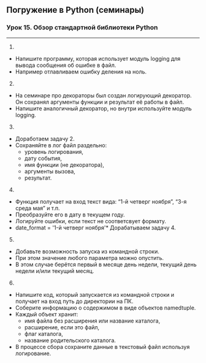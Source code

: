 ## Погружение в Python (семинары)
### Урок 15. Обзор стандартной библиотеки Python
<hr>

1.
* Напишите программу, которая использует модуль logging для вывода сообщения об ошибке в файл.
* Например отлавливаем ошибку деления на ноль.


2.
* На семинаре про декораторы был создан логирующий декоратор. Он сохранял аргументы функции и результат её работы в файл.
* Напишите аналогичный декоратор, но внутри используйте модуль logging.


3.
* Доработаем задачу 2.
* Сохраняйте в лог файл раздельно:
    * уровень логирования,
    * дату события,
    * имя функции (не декоратора),
    * аргументы вызова,
    * результат.


4.
* Функция получает на вход текст вида: “1-й четверг ноября”, “3-я среда мая” и т.п.
* Преобразуйте его в дату в текущем году.
* Логируйте ошибки, если текст не соответсвует формату.
* date_format = '1-й четверг ноября'* Дорабатываем задачу 4.


5.
* Добавьте возможность запуска из командной строки.
* При этом значение любого параметра можно опустить.
* В этом случае берётся первый в месяце день недели, текущий день недели и/или текущий месяц.


6.
* Напишите код, который запускается из командной строки и получает на вход путь
до директории на ПК.
* Соберите информацию о содержимом в виде объектов namedtuple.
* Каждый объект хранит:
    * имя файла без расширения или название каталога,
    * расширение, если это файл,
    * флаг каталога,
    * название родительского каталога.
* В процессе сбора сохраните данные в текстовый файл используя логирование.




